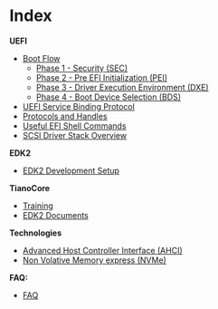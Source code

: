 
# Index

**UEFI**
* [Boot Flow](uefi/BootFlow.md)
   * [Phase 1 - Security (SEC)](uefi/SecPhase.md)
   * [Phase 2 - Pre EFI Initialization (PEI)](uefi/PeiPhase.md)
   * [Phase 3 - Driver Execution Environment (DXE)](uefi/DxePhase.md)
   * [Phase 4 - Boot Device Selection (BDS)](uefi/BdsPhase.md)
* [UEFI Service Binding Protocol](uefi/ServiceBindingProtocol.md)
* [Protocols and Handles](uefi/ProtocolsAndHandles.md)
* [Useful EFI Shell Commands](uefi/UsefulShellCommands.md)
* [SCSI Driver Stack Overview](uefi/ScsiDriverStack.md)

**EDK2**
* [EDK2 Development Setup](uefi/Edk2DevelopmentSetup.md)

**TianoCore**
* [Training](uefi/TianoCoreTraining.md)
* [EDK2 Documents](https://github.com/tianocore/tianocore.github.io/wiki/EDK-II-Documents)

**Technologies**
* [Advanced Host Controller Interface (AHCI)](technologies/Ahci.md)
* [Non Volative Memory express (NVMe)](technologies/Nvme.md)

**FAQ:**
* [FAQ](uefi/Faq.md)
